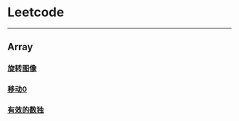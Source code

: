 # Leetcode

------
## Array

### [旋转图像](https://github.com/Jevis/leetcode/blob/master/array/Rotate%20Image.java)
### [移动0](https://github.com/Jevis/leetcode/blob/master/array/Move%20Zero.java)
### [有效的数独](https://github.com/Jevis/leetcode/blob/master/array/Valid%20Sudoku.java)
